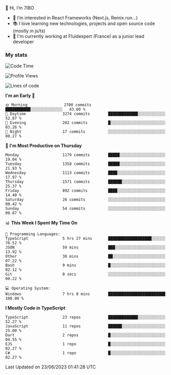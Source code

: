 👋 Hi, I’m 7IBO

- 👀 I’m interested in React Frameworks (Next.js, Remix.run...)
- 📚 I love learning new technologies, projects and open source code (mostly in js/ts)
- 💼 I'm currently working at Fluidexpert (France) as a junior lead developer

### My stats
<!--START_SECTION:waka-->
![Code Time](http://img.shields.io/badge/Code%20Time-36%20hrs%2041%20mins-blue)

![Profile Views](http://img.shields.io/badge/Profile%20Views-0-blue)

![Lines of code](https://img.shields.io/badge/From%20Hello%20World%20I%27ve%20Written-7.7%20million%20lines%20of%20code-blue)

**I'm an Early 🐤** 

```text
🌞 Morning                2700 commits        ███████████░░░░░░░░░░░░░░   43.60 % 
🌆 Daytime                3274 commits        █████████████░░░░░░░░░░░░   52.87 % 
🌃 Evening                202 commits         █░░░░░░░░░░░░░░░░░░░░░░░░   03.26 % 
🌙 Night                  17 commits          ░░░░░░░░░░░░░░░░░░░░░░░░░   00.27 % 
```
📅 **I'm Most Productive on Thursday** 

```text
Monday                   1179 commits        █████░░░░░░░░░░░░░░░░░░░░   19.04 % 
Tuesday                  1358 commits        █████░░░░░░░░░░░░░░░░░░░░   21.93 % 
Wednesday                1113 commits        ████░░░░░░░░░░░░░░░░░░░░░   17.97 % 
Thursday                 1571 commits        ██████░░░░░░░░░░░░░░░░░░░   25.37 % 
Friday                   892 commits         ████░░░░░░░░░░░░░░░░░░░░░   14.40 % 
Saturday                 26 commits          ░░░░░░░░░░░░░░░░░░░░░░░░░   00.42 % 
Sunday                   54 commits          ░░░░░░░░░░░░░░░░░░░░░░░░░   00.87 % 
```


📊 **This Week I Spent My Time On** 

```text
💬 Programming Languages: 
TypeScript               5 hrs 27 mins       ███████████████████░░░░░░   76.52 % 
JSON                     59 mins             ███░░░░░░░░░░░░░░░░░░░░░░   13.92 % 
Other                    30 mins             ██░░░░░░░░░░░░░░░░░░░░░░░   07.22 % 
Bash                     9 mins              █░░░░░░░░░░░░░░░░░░░░░░░░   02.12 % 
Git                      0 secs              ░░░░░░░░░░░░░░░░░░░░░░░░░   00.22 % 

💻 Operating System: 
Windows                  7 hrs 8 mins        █████████████████████████   100.00 % 
```

**I Mostly Code in TypeScript** 

```text
TypeScript               23 repos            █████████████░░░░░░░░░░░░   52.27 % 
JavaScript               11 repos            ██████░░░░░░░░░░░░░░░░░░░   25.00 % 
Dart                     2 repos             █░░░░░░░░░░░░░░░░░░░░░░░░   04.55 % 
EJS                      1 repo              █░░░░░░░░░░░░░░░░░░░░░░░░   02.27 % 
C#                       1 repo              █░░░░░░░░░░░░░░░░░░░░░░░░   02.27 % 
```




 Last Updated on 23/06/2023 01:41:28 UTC
<!--END_SECTION:waka-->
